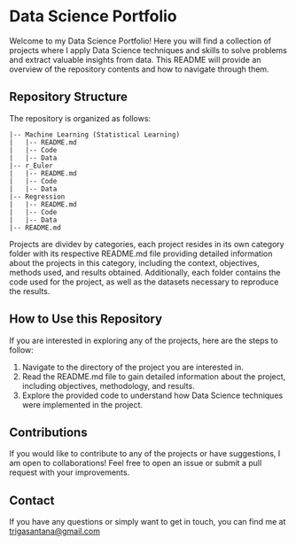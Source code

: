 # Data Science Portfolio

Welcome to my Data Science Portfolio! Here you will find a collection of projects where I apply Data Science techniques and skills to solve problems and extract valuable insights from data. This README will provide an overview of the repository contents and how to navigate through them.

## Repository Structure

The repository is organized as follows:

```
|-- Machine Learning (Statistical Learning)
|   |-- README.md
|   |-- Code
|   |-- Data
|-- r_Euler
|   |-- README.md
|   |-- Code
|   |-- Data
|-- Regression
|   |-- README.md
|   |-- Code
|   |-- Data
|-- README.md
```

Projects are dividev by categories, each project resides in its own category folder with its respective README.md file providing detailed information about the projects in this category, including the context, objectives, methods used, and results obtained. 
Additionally, each folder contains the code used for the project, as well as the datasets necessary to reproduce the results.
<!-- TO DO: add more details about me later 
## Projects

Here is a brief overview of some of the projects included in my Data Science Portfolio:

1. **Project1**: In this project, I utilized machine learning techniques to predict housing prices using a real estate sales dataset. I explored different regression models and evaluated their performance using metrics such as mean squared error and coefficient of determination.

2. **Project2**: In this project, I conducted exploratory data analysis on a customer dataset for a company. I employed data visualization techniques to identify patterns, customer segments, and obtain relevant insights for business decision-making.

3. **Project3**: In this project, I worked on a classification problem using neural networks. I used an image dataset to train a classification model capable of recognizing different object categories. I implemented a convolutional neural network (CNN) using TensorFlow and evaluated the model's performance using precision and recall measures.

These are just examples of the projects included in my portfolio. Each project has its own README.md file where you can find more details about the problem tackled, the approach used, and the results obtained.
-->
## How to Use this Repository

If you are interested in exploring any of the projects, here are the steps to follow:

1. Navigate to the directory of the project you are interested in.
2. Read the README.md file to gain detailed information about the project, including objectives, methodology, and results.
3. Explore the provided code to understand how Data Science techniques were implemented in the project.
<!-- TO DO: add more details about me later 
4. If you wish to reproduce the results, ensure you have access to the necessary datasets and follow the instructions in the README.md file to run the code.
-->

## Contributions

If you would like to contribute to any of the projects or have suggestions, I am open to collaborations! Feel free to open an issue or submit a pull request with your improvements.

## Contact

If you have any questions or simply want to get in touch, you can find me at trigasantana@gmail.com 